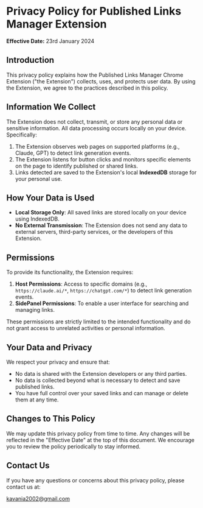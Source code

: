 # Privacy Policy for Published Links Manager Extension

**Effective Date:** 23rd January 2024

## Introduction

This privacy policy explains how the Published Links Manager Chrome Extension ("the Extension") collects, uses, and protects user data. By using the Extension, we agree to the practices described in this policy.

## Information We Collect

The Extension does not collect, transmit, or store any personal data or sensitive information. All data processing occurs locally on your device. Specifically:

1. The Extension observes web pages on supported platforms (e.g., Claude, GPT) to detect link generation events.
2. The Extension listens for button clicks and monitors specific elements on the page to identify published or shared links.
3. Links detected are saved to the Extension's local **IndexedDB** storage for your personal use.

## How Your Data is Used

- **Local Storage Only**: All saved links are stored locally on your device using IndexedDB.
- **No External Transmission**: The Extension does not send any data to external servers, third-party services, or the developers of this Extension.

## Permissions

To provide its functionality, the Extension requires:

1. **Host Permissions**: Access to specific domains (e.g., `https://claude.ai/*`, `https://chatgpt.com/*`) to detect link generation events.
2. **SidePanel Permissions**: To enable a user interface for searching and managing links.

These permissions are strictly limited to the intended functionality and do not grant access to unrelated activities or personal information.

## Your Data and Privacy

We respect your privacy and ensure that:

- No data is shared with the Extension developers or any third parties.
- No data is collected beyond what is necessary to detect and save published links.
- You have full control over your saved links and can manage or delete them at any time.

## Changes to This Policy

We may update this privacy policy from time to time. Any changes will be reflected in the "Effective Date" at the top of this document. We encourage you to review the policy periodically to stay informed.

## Contact Us

If you have any questions or concerns about this privacy policy, please contact us at:  

kavania2002@gmail.com
